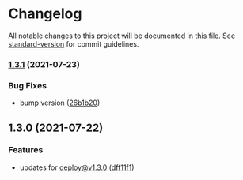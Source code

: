 # Changelog

All notable changes to this project will be documented in this file. See [standard-version](https://github.com/conventional-changelog/standard-version) for commit guidelines.

### [1.3.1](https://github.com/dreamnettech/monorepo/compare/deploy-cli-v1.3.0...deploy-cli-v1.3.1) (2021-07-23)


### Bug Fixes

* bump version ([26b1b20](https://github.com/dreamnettech/monorepo/commit/26b1b20a4ab104fc7d92b83e8e2415d795d65070))

## 1.3.0 (2021-07-22)


### Features

* updates for deploy@v1.3.0 ([dff11f1](https://github.com/dreamnettech/monorepo/commit/dff11f1165b62145b4fc822f03046fee49abb48a))
